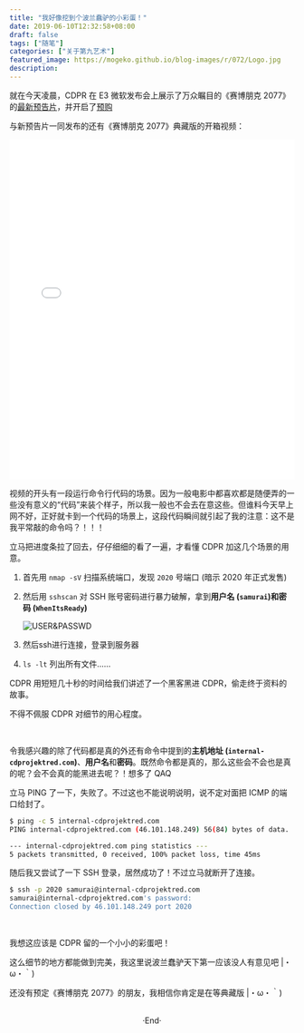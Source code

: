 ```yaml
---
title: "我好像挖到个波兰蠢驴的小彩蛋！"
date: 2019-06-10T12:32:58+08:00
draft: false
tags: ["随笔"]
categories: ["关于第九艺术"]
featured_image: https://mogeko.github.io/blog-images/r/072/Logo.jpg
description: 
---
```

<!-- 
<img alt="" src="https://mogeko.github.io/blog-images/r/072/" >
<span class="spoiler" ></span>
&emsp;&emsp;
 -->

就在今天凌晨，CDPR 在 E3 微软发布会上展示了万众瞩目的《赛博朋克 2077》的[最新预告片](https://www.bilibili.com/video/av55130548)，并开启了[预购](https://www.cyberpunk.net/pre-order)

与新预告片一同发布的还有《赛博朋克 2077》典藏版的开箱视频：

<iframe src="//player.bilibili.com/player.html?aid=55134840&cid=96409417&page=1" scrolling="no" border="0" frameborder="no" framespacing="0" allowfullscreen="true" style="width: 100%;height: 600px;" > </iframe>

<br>

视频的开头有一段运行命令行代码的场景。因为一般电影中都喜欢都是随便弄的一些没有意义的“代码”来装个样子，所以我一般也不会去在意这些。但谁料今天早上网不好，正好就卡到一个代码的场景上，这段代码瞬间就引起了我的注意：这不是我平常敲的命令吗？！！！

立马把进度条拉了回去，仔仔细细的看了一遍，才看懂 CDPR 加这几个场景的用意。

1. 首先用 `nmap -sV` 扫描系统端口，发现 `2020` 号端口 (暗示 2020 年正式发售)

2. 然后用 `sshscan` 对 SSH 账号密码进行暴力破解，拿到**用户名 (`samurai`)**和**密码 (`WhenItsReady`)**

   <img alt="USER&PASSWD" src="https://mogeko.github.io/blog-images/r/072/user_passwd.png" >

3. 然后ssh进行连接，登录到服务器

4. `ls -lt` 列出所有文件......

CDPR 用短短几十秒的时间给我们讲述了一个黑客黑进 CDPR，偷走终于资料的故事。

不得不佩服 CDPR 对细节的用心程度。

<br>

令我感兴趣的除了代码都是真的外还有命令中提到的**主机地址 (`internal-cdprojektred.com`)**、**用户名**和**密码**。既然命令都是真的，那么这些会不会也是真的呢？会不会真的能黑进去呢？！<span class="spoiler" >想多了 QAQ</span>

立马 PING 了一下，失败了。不过这也不能说明说明，说不定对面把 ICMP 的端口给封了。

```bash
$ ping -c 5 internal-cdprojektred.com
PING internal-cdprojektred.com (46.101.148.249) 56(84) bytes of data.

--- internal-cdprojektred.com ping statistics ---
5 packets transmitted, 0 received, 100% packet loss, time 45ms
```

随后我又尝试了一下 SSH 登录，居然成功了！不过立马就断开了连接。

```bash
$ ssh -p 2020 samurai@internal-cdprojektred.com 
samurai@internal-cdprojektred.com's password: 
Connection closed by 46.101.148.249 port 2020
```

<br>

我想这应该是 CDPR 留的一个小小的彩蛋吧！

这么细节的地方都能做到完美，我这里说波兰蠢驴天下第一应该没人有意见吧 |・ω・｀)

<span class="spoiler" >还没有预定《赛博朋克 2077》的朋友，我相信你肯定是在等典藏版 |・ω・｀)</span>

<br>

<center>  ·End·  </center>